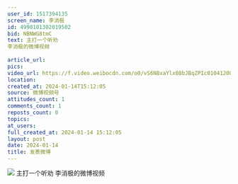 ```yaml
---
user_id: 1517394135
screen_name: 李消极
id: 4990101302019502
bid: NBNWG8tmC
text: 主打一个听劝 
李消极的微博视频
 
article_url: 
pics: 
video_url: https://f.video.weibocdn.com/o0/vS6NBxaYlx08bJBqZPIc010412008tNa0E010.mp4?label=mp4_720p&template=960x540.25.0&ori=0&ps=1CwnkDw1GXwCQx&Expires=1735251385&ssig=z59jTbrmSt&KID=unistore,video
location: 
created_at: 2024-01-14T15:12:05
source: 微博视频号
attitudes_count: 1
comments_count: 1
reposts_count: 0
topics: 
at_users: 
full_created_at: 2024-01-14 15:12:05
layout: post
date: 2024-01-14
title: 发表微博
---
```


![](https://image.baidu.com/search/down?url=)
主打一个听劝 
李消极的微博视频
 
